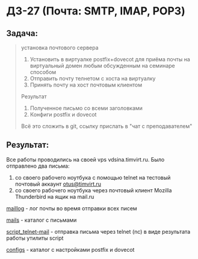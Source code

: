 # ДЗ-27 (Почта: SMTP, IMAP, POP3)

## Задача:

> установка почтового сервера
>
> 1. Установить в виртуалке postfix+dovecot для приёма почты на виртуальный домен любым обсужденным на семинаре способом
> 2. Отправить почту телнетом с хоста на виртуалку
> 3. Принять почту на хост почтовым клиентом
>
> Результат
> 1. Полученное письмо со всеми заголовками
> 2. Конфиги postfix и dovecot
>
> Всё это сложить в git, ссылку прислать в "чат с преподавателем"
>

## Результат:

Все работы проводились на своей vps vdsina.timvirt.ru.
Было отправлено два письма:

1. со своего рабочего ноутбука с помощью telnet на тестовый почтовый аккаунт otus@timvirt.ru
2. со своего рабочего ноутбука через почтовый клиент Mozilla Thunderbird на ящик на mail.ru

[maillog](https://github.com/timlok/otus-linux/tree/master/homework/27_mail/maillog) - лог почты во время отправки всех писем

[mails](https://github.com/timlok/otus-linux/tree/master/homework/27_mail/mails) - каталог с письмами

[script_telnet-mail](https://github.com/timlok/otus-linux/tree/master/homework/27_mail/mails/script_telnet-mail) - отправка письма через telnet (nc) в виде результата работы утилиты script

[configs](https://github.com/timlok/otus-linux/tree/master/homework/27_mail/configs) - каталог с настройками postfix и dovecot



